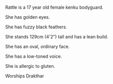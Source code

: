 Rattle is a 17 year old female kenku bodyguard.

She has golden eyes.

She has fuzzy black feathers.

She stands 129cm (4'2") tall and has a lean build.

She has an oval, ordinary face.

She has a low-toned voice.

She is allergic to gluten.

Worships Drakthar